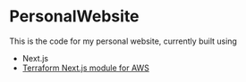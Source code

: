 # PersonalWebsite
This is the code for my personal website, currently built using
- Next.js
- [Terraform Next.js module for AWS](https://github.com/milliHQ/terraform-aws-next-js)

